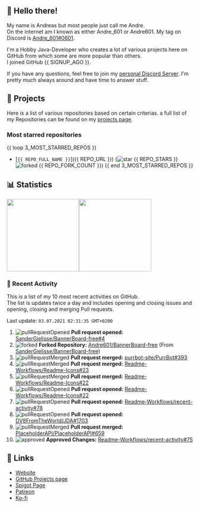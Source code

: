 <!-- Links -->
[andre]: https://discord.bio/p/andre601
[purr]: https://purrbot.site
[discord]: https://discord.gg/6dazXp6
[website]: https://andre601.ch
[github]: https://andre601.ch/projects
[spigot]: https://www.spigotmc.org/resources/authors/56829/
[patreon]: https://patreon.com/andre_601
[ko-fi]: https://ko-fi.com/andre_601

## 👋 Hello there!
My name is Andreas but most people just call me Andre.  
On the internet am I known as either Andre_601 or Andre601. My tag on Discord is [Andre_601#0601][andre].

I'm a Hobby Java-Developer who creates a lot of various projects here on GitHub from which some are more popular than others.  
I joined GitHub {{ SIGNUP_AGO }}.

If you have any questions, feel free to join my [personal Discord Server][discord]. I'm pretty much always around and have time to answer stuff.

## 📁 Projects
Here is a list of various repositories based on certain criterias. a full list of my Repositories can be found on my [projects page][github].

### Most starred repositories

{{ loop 3_MOST_STARRED_REPOS }}
- [`{{ REPO_FULL_NAME }}`]({{ REPO_URL }}) (![star] {{ REPO_STARS }} ![forked] {{ REPO_FORK_COUNT }})
{{ end 3_MOST_STARRED_REPOS }}

## 📊 Statistics
<img height="195px" src="https://github-readme-stats.vercel.app/api?username=Andre601&show_icons=true&hide_rank=true&title_color=3498db&bg_color=ffffff00&text_color=718096&disable_animations=true"><img height="195px" src="https://github-readme-stats.vercel.app/api/top-langs?username=Andre601&layout=compact&title_color=3498db&bg_color=ffffff00&text_color=718096">

### 📜 Recent Activity
This is a list of my 10 most recent activities on GitHub.  
The list is updates twice a day and includes opening and closing issues and opening, closing and merging Pull requests.

<!--RECENT_ACTIVITY:last_update-->
Last update: `03.07.2021 02:31:35 GMT+0200`
<!--RECENT_ACTIVITY:last_update_end-->
<!--RECENT_ACTIVITY:start-->
1. ![pullRequestOpened] **Pull request opened:** [SanderGielisse/BannerBoard-free#4](https://github.com/SanderGielisse/BannerBoard-free/pull/4)
2. ![forked] **Forked Repository:** [Andre601/BannerBoard-free](https://github.com/Andre601/BannerBoard-free) (From [SanderGielisse/BannerBoard-free](https://github.com/SanderGielisse/BannerBoard-free))
3. ![pullRequestMerged] **Pull request merged:** [purrbot-site/PurrBot#393](https://github.com/purrbot-site/PurrBot/pull/393)
4. ![pullRequestMerged] **Pull request merged:** [Readme-Workflows/Readme-Icons#23](https://github.com/Readme-Workflows/Readme-Icons/pull/23)
5. ![pullRequestMerged] **Pull request merged:** [Readme-Workflows/Readme-Icons#22](https://github.com/Readme-Workflows/Readme-Icons/pull/22)
6. ![pullRequestOpened] **Pull request opened:** [Readme-Workflows/Readme-Icons#22](https://github.com/Readme-Workflows/Readme-Icons/pull/22)
7. ![pullRequestOpened] **Pull request opened:** [Readme-Workflows/recent-activity#78](https://github.com/Readme-Workflows/recent-activity/pull/78)
8. ![pullRequestOpened] **Pull request opened:** [DV8FromTheWorld/JDA#1703](https://github.com/DV8FromTheWorld/JDA/pull/1703)
9. ![pullRequestMerged] **Pull request merged:** [PlaceholderAPI/PlaceholderAPI#659](https://github.com/PlaceholderAPI/PlaceholderAPI/pull/659)
10. ![approved] **Approved Changes:** [Readme-Workflows/recent-activity#75](https://github.com/Readme-Workflows/recent-activity/pull/75#pullrequestreview-697494554)
<!--RECENT_ACTIVITY:end-->

## 🔗 Links
- [Website]
- [GitHub Projects page][github]
- [Spigot Page][spigot]
- [Patreon]
- [Ko-fi]

<!-- Badges -->
[issueOpened]: https://cdn.jsdelivr.net/gh/Readme-Workflows/Readme-Icons@v1.1.0/icons/octicons/IssueOpened.svg
[issueClosed]: https://cdn.jsdelivr.net/gh/Readme-Workflows/Readme-Icons@v1.1.0/icons/octicons/IssueClosed.svg

[pullRequestOpened]: https://cdn.jsdelivr.net/gh/Readme-Workflows/Readme-Icons@v1.1.0/icons/octicons/PullRequestOpened.svg
[pullRequestClosed]: https://cdn.jsdelivr.net/gh/Readme-Workflows/Readme-Icons@v1.1.0/icons/octicons/PullRequestClosed.svg
[pullRequestMerged]: https://cdn.jsdelivr.net/gh/Readme-Workflows/Readme-Icons@v1.1.0/icons/octicons/PullRequestMerged.svg

[comment]: https://cdn.jsdelivr.net/gh/Readme-Workflows/Readme-Icons@v1.1.0/icons/octicons/Comment.svg

[changesRequested]: https://cdn.jsdelivr.net/gh/Readme-Workflows/Readme-Icons@v1.1.0/icons/octicons/RequestedChanges.svg
[approved]: https://cdn.jsdelivr.net/gh/Readme-Workflows/Readme-Icons@v1.1.0/icons/octicons/ApprovedChanges.svg
[repoCreated]: https://cdn.jsdelivr.net/gh/Readme-Workflows/Readme-Icons@v1.1.0/icons/octicons/Repository.svg

[release]: https://cdn.jsdelivr.net/gh/Readme-Workflows/Readme-Icons@v1.1.0/icons/octicons/Release.svg
[star]: https://cdn.jsdelivr.net/gh/Readme-Workflows/Readme-Icons@v1.1.0/icons/octicons/StarredRepository.svg
[wiki]: https://cdn.jsdelivr.net/gh/Readme-Workflows/Readme-Icons@v1.1.0/icons/octicons/Wiki.svg
[forked]: https://cdn.jsdelivr.net/gh/Readme-Workflows/Readme-Icons@main/icons/octicons/ForkedRepository.svg
